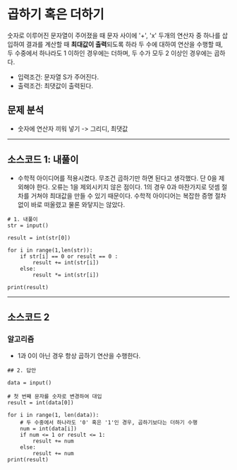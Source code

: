 # 곱하기 혹은 더하기

숫자로 이루어진 문자열이 주어졌을 때 문자 사이에 '+', 'x' 두개의 연산자 중 하나를 삽입하여 결과를 계산할 때 **최대값이 출력**되도록 하라
두 수에 대하여 연산을 수행할 때, 두 수중에서 하나라도 1 이하인 경우에는 더하며, 두 수가 모두 2 이상인 경우에는 곱하다. 

* 입력조건: 문자열 S가 주어진다.
* 출력조건: 최댓값이 출력된다.


## 문제 분석
* 숫자에 연산자 끼워 넣기 -> 그리디, 최댓값

---

## 소스코드 1: 내풀이

* 수학적 아이디어를 적용시켰다. 무조건 곱하기만 하면 된다고 생각했다. 단 0을 제외해야 한다. 오류는 1을 제외시키지 않은 점이다. 1의 경우 0과 마찬가지로 덧셈 절차를 거쳐야 최대값을 만들 수 있기 때문이다. 수학적 아이디어는 복잡한 증명 절차 없이 바로 떠올렸고 물론 와닿지는 않았다. 

~~~
# 1. 내풀이
str = input()

result = int(str[0])

for i in range(1,len(str)):
    if str[i] == 0 or result == 0 :
        result += int(str[i])
    else:
        result *= int(str[i])

print(result)
~~~

---

## 소스코드 2

### 알고리즘
* 1과 0이 아닌 경우 항상 곱하기 연산을 수행한다.

~~~
## 2. 답안

data = input()

# 첫 번째 문자를 숫자로 변경하여 대입
result = int(data[0])

for i in range(1, len(data)):
    # 두 수중에서 하나라도 '0' 혹은 '1'인 경우, 곱하기보다는 더하기 수행
    num = int(data[i])
    if num <= 1 or result <= 1:
        result += num
    else:
        result += num
print(result)
~~~
